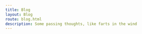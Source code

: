 ```yaml
---
title: Blog
layout: Blog
route: blog.html
description: Some passing thoughts, like farts in the wind
---
```


